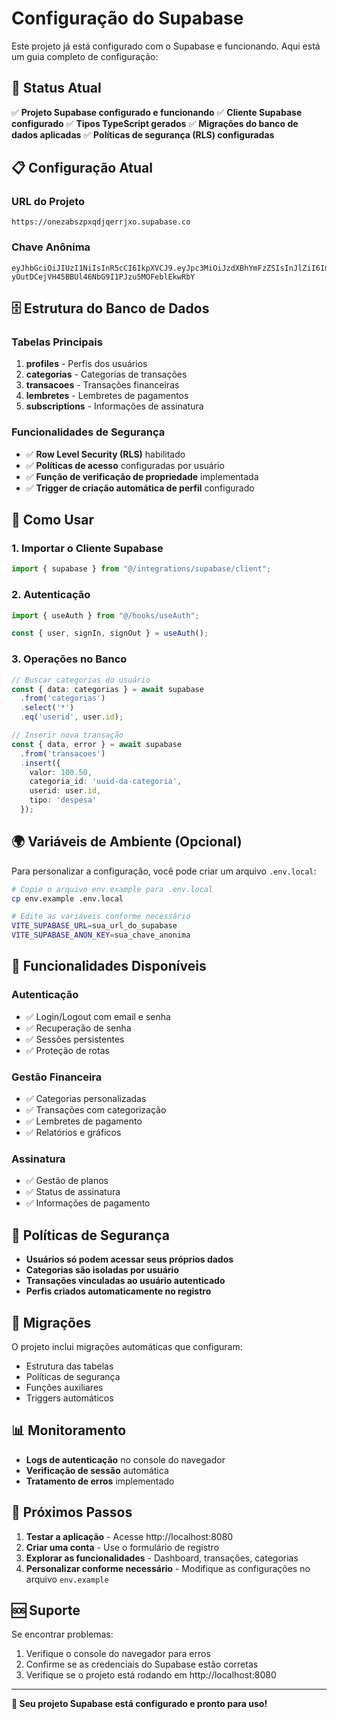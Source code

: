 # Configuração do Supabase

Este projeto já está configurado com o Supabase e funcionando. Aqui está um guia completo de configuração:

## 🚀 Status Atual

✅ **Projeto Supabase configurado e funcionando**
✅ **Cliente Supabase configurado**
✅ **Tipos TypeScript gerados**
✅ **Migrações do banco de dados aplicadas**
✅ **Políticas de segurança (RLS) configuradas**

## 📋 Configuração Atual

### URL do Projeto
```
https://onezabszpxqdjqerrjxo.supabase.co
```

### Chave Anônima
```
eyJhbGciOiJIUzI1NiIsInR5cCI6IkpXVCJ9.eyJpc3MiOiJzdXBhYmFzZSIsInJlZiI6Im9uZXphYnN6cHhxZGpxZXJyanhvIiwicm9sZSI6ImFub24iLCJpYXQiOjE3NTQxOTk3NzcsImV4cCI6MjA2OTc3NTc3N30.t-yOutDCejVH45BBUl46NbG9I1PJzu5MOFeblEkwRbY
```

## 🗄️ Estrutura do Banco de Dados

### Tabelas Principais

1. **profiles** - Perfis dos usuários
2. **categorias** - Categorias de transações
3. **transacoes** - Transações financeiras
4. **lembretes** - Lembretes de pagamentos
5. **subscriptions** - Informações de assinatura

### Funcionalidades de Segurança

- ✅ **Row Level Security (RLS)** habilitado
- ✅ **Políticas de acesso** configuradas por usuário
- ✅ **Função de verificação de propriedade** implementada
- ✅ **Trigger de criação automática de perfil** configurado

## 🔧 Como Usar

### 1. Importar o Cliente Supabase

```typescript
import { supabase } from "@/integrations/supabase/client";
```

### 2. Autenticação

```typescript
import { useAuth } from "@/hooks/useAuth";

const { user, signIn, signOut } = useAuth();
```

### 3. Operações no Banco

```typescript
// Buscar categorias do usuário
const { data: categorias } = await supabase
  .from('categorias')
  .select('*')
  .eq('userid', user.id);

// Inserir nova transação
const { data, error } = await supabase
  .from('transacoes')
  .insert({
    valor: 100.50,
    categoria_id: 'uuid-da-categoria',
    userid: user.id,
    tipo: 'despesa'
  });
```

## 🌍 Variáveis de Ambiente (Opcional)

Para personalizar a configuração, você pode criar um arquivo `.env.local`:

```bash
# Copie o arquivo env.example para .env.local
cp env.example .env.local

# Edite as variáveis conforme necessário
VITE_SUPABASE_URL=sua_url_do_supabase
VITE_SUPABASE_ANON_KEY=sua_chave_anonima
```

## 📱 Funcionalidades Disponíveis

### Autenticação
- ✅ Login/Logout com email e senha
- ✅ Recuperação de senha
- ✅ Sessões persistentes
- ✅ Proteção de rotas

### Gestão Financeira
- ✅ Categorias personalizadas
- ✅ Transações com categorização
- ✅ Lembretes de pagamento
- ✅ Relatórios e gráficos

### Assinatura
- ✅ Gestão de planos
- ✅ Status de assinatura
- ✅ Informações de pagamento

## 🚨 Políticas de Segurança

- **Usuários só podem acessar seus próprios dados**
- **Categorias são isoladas por usuário**
- **Transações vinculadas ao usuário autenticado**
- **Perfis criados automaticamente no registro**

## 🔄 Migrações

O projeto inclui migrações automáticas que configuram:
- Estrutura das tabelas
- Políticas de segurança
- Funções auxiliares
- Triggers automáticos

## 📊 Monitoramento

- **Logs de autenticação** no console do navegador
- **Verificação de sessão** automática
- **Tratamento de erros** implementado

## 🎯 Próximos Passos

1. **Testar a aplicação** - Acesse http://localhost:8080
2. **Criar uma conta** - Use o formulário de registro
3. **Explorar as funcionalidades** - Dashboard, transações, categorias
4. **Personalizar conforme necessário** - Modifique as configurações no arquivo `env.example`

## 🆘 Suporte

Se encontrar problemas:
1. Verifique o console do navegador para erros
2. Confirme se as credenciais do Supabase estão corretas
3. Verifique se o projeto está rodando em http://localhost:8080

---

**🎉 Seu projeto Supabase está configurado e pronto para uso!**
